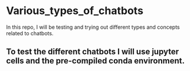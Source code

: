 # Various_types_of_chatbots
In this repo, I will be testing and trying out different types and concepts related to chatbots.

## To test the different chatbots I will use jupyter cells and the pre-compiled conda environment.
